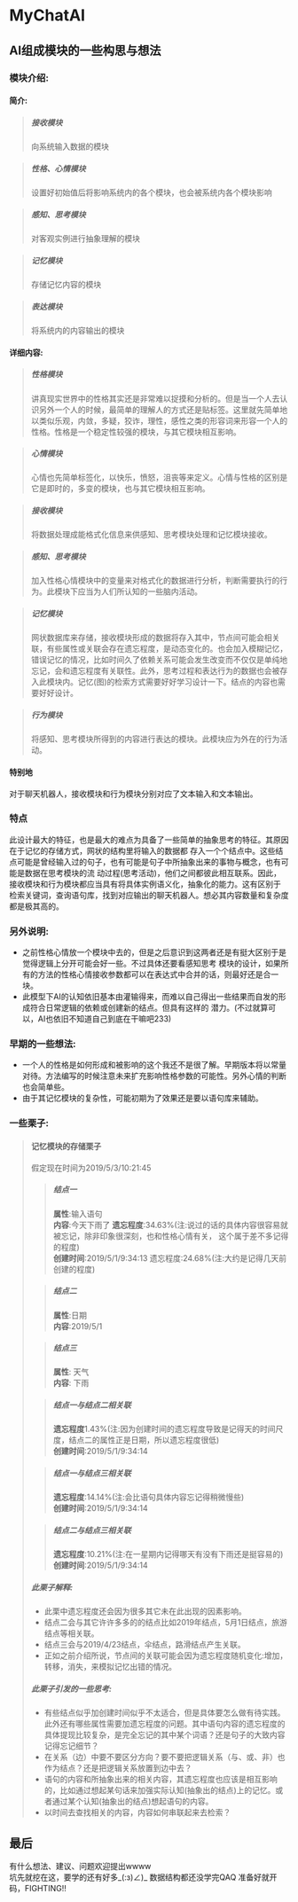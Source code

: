 # MyChatAI

## AI组成模块的一些构思与想法

### **模块介绍:**
#### **简介:**
>##### 接收模块
>向系统输入数据的模块

>##### 性格、心情模块
>设置好初始值后将影响系统内的各个模块，也会被系统内各个模块影响

>##### 感知、思考模块
>对客观实例进行抽象理解的模块

>##### 记忆模块
>存储记忆内容的模块

>##### 表达模块
>将系统内的内容输出的模块



#### **详细内容:**
>##### 性格模块
>讲真现实世界中的性格其实还是非常难以捉摸和分析的。但是当一个人去认识另外一个人的时候，最简单的理解人的方式还是贴标签。这里就先简单地以类似乐观，内敛，多疑，狡诈，理性，感性之类的形容词来形容一个人的性格。性格是一个稳定性较强的模块，与其它模块相互影响。

>##### 心情模块
>心情也先简单标签化，以快乐，愤怒，沮丧等来定义。心情与性格的区别是它是即时的，多变的模块，也与其它模块相互影响。

>##### 接收模块
>将数据处理成能格式化信息来供感知、思考模块处理和记忆模块接收。

>##### 感知、思考模块
>加入性格心情模块中的变量来对格式化的数据进行分析，判断需要执行的行为。此模块下应当为人们所认知的一些脑内活动。

>##### 记忆模块
>网状数据库来存储，接收模块形成的数据将存入其中，节点间可能会相关联，有些属性或关联会存在遗忘程度，是动态变化的。也会加入模糊记忆，错误记忆的情况，比如时间久了依赖关系可能会发生改变而不仅仅是单纯地忘记，会和遗忘程度有关联性。此外，思考过程和表达行为的数据也会被存入此模块内。记忆(图)的检索方式需要好好学习设计一下。结点的内容也需要好好设计。

>##### 行为模块
>将感知、思考模块所得到的内容进行表达的模块。此模块应为外在的行为活动。



#### 特别地
对于聊天机器人，接收模块和行为模块分别对应了文本输入和文本输出。





### **特点**
此设计最大的特征，也是最大的难点为具备了一些简单的抽象思考的特征。其原因在于记忆的存储方式，网状的结构里将输入的数据都
存入一个个结点中。这些结点可能是曾经输入过的句子，也有可能是句子中所抽象出来的事物与概念，也有可能是数据在思考模块的流
动过程(思考活动)，他们之间都彼此相互联系。因此，接收模块和行为模块都应当具有将具体实例语义化，抽象化的能力。这有区别于
检索关键词，查询语句库，找到对应输出的聊天机器人。想必其内容数量和复杂度都是极其高的。

### **另外说明:**
+ 之前性格心情放一个模块中去的，但是之后意识到这两者还是有挺大区别于是觉得逻辑上分开可能会好一些。不过具体还要看感知思考
模块的设计，如果所有的方法的性格心情接收参数都可以在表达式中合并的话，则最好还是合一块。  
+ 此模型下AI的认知依旧基本由灌输得来，而难以自己得出一些结果而自发的形成符合日常逻辑的依赖或创建新的结点。但具有这样的
潜力。(不过就算可以，AI也依旧不知道自己到底在干嘛吧233)

### **早期的一些想法:**
+ 一个人的性格是如何形成和被影响的这个我还不是很了解。早期版本将以常量对待。方法编写的时候注意未来扩充影响性格参数的可能性。另外心情的判断也会简单些。  
+ 由于其记忆模块的复杂性，可能初期为了效果还是要以语句库来辅助。




### **一些栗子:**
>#### 记忆模块的存储栗子
>假定现在时间为2019/5/3/10:21:45
>
>>##### 结点一
>>**属性**:输入语句  
>>**内容**:今天下雨了  **遗忘程度**:34.63%(注:说过的话的具体内容很容易就被忘记，除非印象很深刻，也和性格心情有关，
这个属于差不多记得的程度)  
>>**创建时间**:2019/5/1/9:34:13  遗忘程度:24.68%(注:大约是记得几天前创建的程度)
>
>>##### 结点二
>>**属性**:日期  
>>**内容**:2019/5/1 
>
>>##### 结点三
>>**属性**: 天气  
>>**内容**: 下雨
>
>>##### 结点一与结点二相关联
>>**遗忘程度**1.43%(注:因为创建时间的遗忘程度导致是记得天的时间尺度，结点二的属性正是日期，所以遗忘程度很低)  
>>**创建时间**:2019/5/1/9:34:14 
>
>>##### 结点一与结点三相关联
>>**遗忘程度**:14.14%(注:会比语句具体内容忘记得稍微慢些)  
>>**创建时间**:2019/5/1/9:34:14
>
>>##### 结点二与结点三相关联
>>**遗忘程度**:10.21%(注:在一星期内记得哪天有没有下雨还是挺容易的)  
>>**创建时间**:2019/5/1/9:34:14
>
>##### **此栗子解释**:
>+ 此栗中遗忘程度还会因为很多其它未在此出现的因素影响。  
>+ 结点二会与其它许许多多的的结点比如2019年结点，5月1日结点，旅游结点等相关联。  
>+ 结点三会与2019/4/23结点，伞结点，路滑结点产生关联。  
>+ 正如之前介绍所说，节点间的关联可能会因为遗忘程度随机变化:增加，转移，消失，来模拟记忆出错的情况。
>
>##### 此栗子引发的一些思考: 
>+ 有些结点似乎加创建时间似乎不太适合，但是具体要怎么做有待实践。此外还有哪些属性需要加遗忘程度的问题。其中语句内容的遗忘程度的具体提现比较复杂，是完全忘记的其中某个词语？还是句子的大致内容记得忘记细节？
>+ 在关系（边）中要不要区分方向？要不要把逻辑关系（与、或、非）也作为结点？还是把逻辑关系放置到边中去？
>+ 语句的内容和所抽象出来的相关内容，其遗忘程度也应该是相互影响的，比如通过想起某句话来加强实际认知(抽象出的结点)上的记忆。或者通过某个认知(抽象出的结点)想起语句的内容。
>+ 以时间去查找相关的内容，内容如何串联起来去检索？

## 最后
有什么想法、建议、问题欢迎提出wwww  
坑先就挖在这，要学的还有好多_(:з)∠)_ 数据结构都还没学完QAQ 
准备好就开码，FIGHTING!!